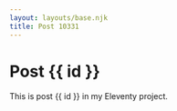 ```yaml
---
layout: layouts/base.njk
title: Post 10331
---
```


# Post {{ id }}

This is post {{ id }} in my Eleventy project.
